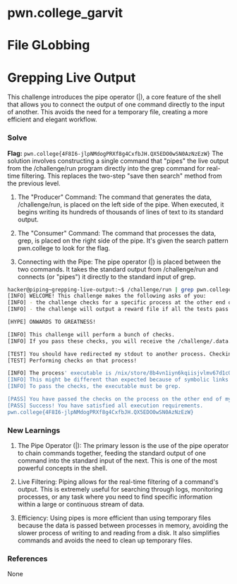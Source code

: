 # pwn.college_garvit
# File GLobbing

# Grepping Live Output
This challenge introduces the pipe operator (|), a core feature of the shell that allows you to connect the output of one command directly to the input of another. This avoids the need for a temporary file, creating a more efficient and elegant workflow.

### Solve
**Flag:** `pwn.college{4F8I6-jlpNMdogPRXf8g4CxfbJH.QX5EDO0wSN0AzNzEzW}`
The solution involves constructing a single command that "pipes" the live output from the /challenge/run program directly into the grep command for real-time filtering. This replaces the two-step "save then search" method from the previous level.

1. The "Producer" Command: The command that generates the data, /challenge/run, is placed on the left side of the pipe. When executed, it begins writing its hundreds of thousands of lines of text to its standard output.

2. The "Consumer" Command: The command that processes the data, grep, is placed on the right side of the pipe. It's given the search pattern pwn.college to look for the flag.

3. Connecting with the Pipe: The pipe operator (|) is placed between the two commands. It takes the standard output from /challenge/run and connects (or "pipes") it directly to the standard input of grep.

```bash
hacker@piping~grepping-live-output:~$ /challenge/run | grep pwn.college
[INFO] WELCOME! This challenge makes the following asks of you:
[INFO] - the challenge checks for a specific process at the other end of stdout : grep
[INFO] - the challenge will output a reward file if all the tests pass : /challenge/.data.txt

[HYPE] ONWARDS TO GREATNESS!

[INFO] This challenge will perform a bunch of checks.
[INFO] If you pass these checks, you will receive the /challenge/.data.txt file.

[TEST] You should have redirected my stdout to another process. Checking...
[TEST] Performing checks on that process!

[INFO] The process' executable is /nix/store/8b4vn1iyn6kqiisjvlmv67d1c0p3j6wj-gnugrep-3.11/bin/grep.
[INFO] This might be different than expected because of symbolic links (for example, from /usr/bin/python to /usr/bin/python3 to /usr/bin/python3.8).
[INFO] To pass the checks, the executable must be grep.

[PASS] You have passed the checks on the process on the other end of my stdout!
[PASS] Success! You have satisfied all execution requirements.
pwn.college{4F8I6-jlpNMdogPRXf8g4CxfbJH.QX5EDO0wSN0AzNzEzW}
```
    
### New Learnings
1. The Pipe Operator (|): The primary lesson is the use of the pipe operator to chain commands together, feeding the standard output of one command into the standard input of the next. This is one of the most powerful concepts in the shell.

2. Live Filtering: Piping allows for the real-time filtering of a command's output. This is extremely useful for searching through logs, monitoring processes, or any task where you need to find specific information within a large or continuous stream of data.

3. Efficiency: Using pipes is more efficient than using temporary files because the data is passed between processes in memory, avoiding the slower process of writing to and reading from a disk. It also simplifies commands and avoids the need to clean up temporary files.

### References 
None